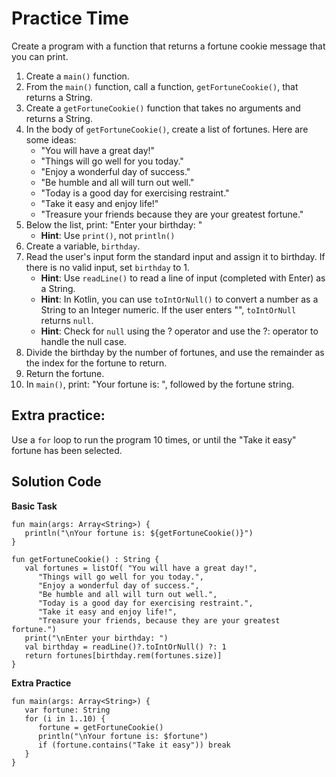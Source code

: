 # Practice Time
Create a program with a function that returns a fortune cookie message that you can print.

1. Create a `main()` function.
2. From the `main()` function, call a function, `getFortuneCookie()`, that returns a String.
3. Create a `getFortuneCookie()` function that takes no arguments and returns a String.
4. In the body of `getFortuneCookie()`, create a list of fortunes. Here are some ideas:
    * "You will have a great day!"
    * "Things will go well for you today."
    * "Enjoy a wonderful day of success."
    * "Be humble and all will turn out well."
    * "Today is a good day for exercising restraint."
    * "Take it easy and enjoy life!"
    * "Treasure your friends because they are your greatest fortune."
5. Below the list, print: "Enter your birthday: "
    * **Hint**: Use `print()`, not `println()`
6. Create a variable, `birthday`.
7. Read the user's input form the standard input and assign it to birthday. If there is no valid input, set `birthday` to 1.
    * **Hint**: Use `readLine()` to read a line of input (completed with Enter) as a String.
    * **Hint**: In Kotlin, you can use `toIntOrNull()` to convert a number as a String to an Integer numeric. If the user enters "", `toIntOrNull` returns `null`.
    * **Hint**: Check for `null` using the ? operator and use the ?: operator to handle the null case.
8. Divide the birthday by the number of fortunes, and use the remainder as the index for the fortune to return.
9. Return the fortune.
10. In `main()`, print: "Your fortune is: ", followed by the fortune string.

## Extra practice:
Use a `for` loop to run the program 10 times, or until the "Take it easy" fortune has been selected.

## Solution Code
**Basic Task**
```
fun main(args: Array<String>) {
   println("\nYour fortune is: ${getFortuneCookie()}")
}

fun getFortuneCookie() : String {
   val fortunes = listOf( "You will have a great day!",
      "Things will go well for you today.",
      "Enjoy a wonderful day of success.",
      "Be humble and all will turn out well.",
      "Today is a good day for exercising restraint.",
      "Take it easy and enjoy life!",
      "Treasure your friends, because they are your greatest fortune.")
   print("\nEnter your birthday: ")
   val birthday = readLine()?.toIntOrNull() ?: 1
   return fortunes[birthday.rem(fortunes.size)]
}
```
**Extra Practice**
```
fun main(args: Array<String>) {
   var fortune: String
   for (i in 1..10) {
      fortune = getFortuneCookie()
      println("\nYour fortune is: $fortune")
      if (fortune.contains("Take it easy")) break
   }
}
```